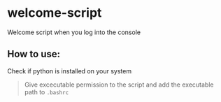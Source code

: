 # welcome-script
Welcome script when you log into the console

## How to use:

Check if python is installed on your system

>Give excecutable permission to the script and add the executable path to `.bashrc`

